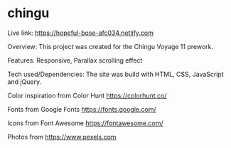 # chingu

Live link: https://hopeful-bose-afc034.netlify.com

Overview: This project was created for the Chingu Voyage 11 prework.

Features: Responsive, Parallax scrolling effect

Tech used/Dependencies: The site was build with HTML, CSS, JavaScript and jQuery. 

  Color inspiration from Color Hunt https://colorhunt.co/

  Fonts from Google Fonts https://fonts.google.com/

  Icons from Font Awesome https://fontawesome.com/
  
  Photos from https://www.pexels.com

    
   
